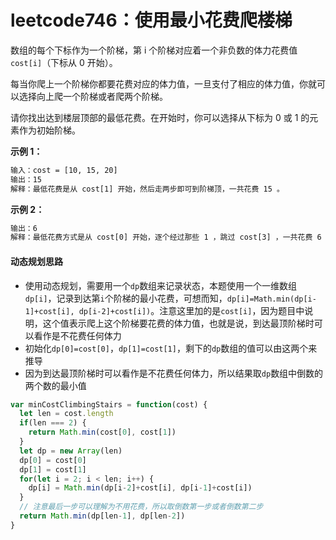# leetcode746：使用最小花费爬楼梯

数组的每个下标作为一个阶梯，第 i 个阶梯对应着一个非负数的体力花费值` cost[i]`（下标从 0 开始）。

每当你爬上一个阶梯你都要花费对应的体力值，一旦支付了相应的体力值，你就可以选择向上爬一个阶梯或者爬两个阶梯。

请你找出达到楼层顶部的最低花费。在开始时，你可以选择从下标为 0 或 1 的元素作为初始阶梯。

**示例 1：**

```tex 
输入：cost = [10, 15, 20]
输出：15
解释：最低花费是从 cost[1] 开始，然后走两步即可到阶梯顶，一共花费 15 。
```

 **示例 2：**

```tex 输入：cost = [1, 100, 1, 1, 1, 100, 1, 1, 100, 1]
输出：6
解释：最低花费方式是从 cost[0] 开始，逐个经过那些 1 ，跳过 cost[3] ，一共花费 6 。
```

#### 动态规划思路

- 使用动态规划，需要用一个`dp`数组来记录状态，本题使用一个一维数组`dp[i]`，记录到达第`i`个阶梯的最小花费，可想而知，`dp[i]=Math.min(dp[i-1]+cost[i], dp[i-2]+cost[i])`。注意这里加的是`cost[i]`，因为题目中说明，这个值表示爬上这个阶梯要花费的体力值，也就是说，到达最顶阶梯时可以看作是不花费任何体力
- 初始化`dp[0]=cost[0]`，`dp[1]=cost[1]`，剩下的`dp`数组的值可以由这两个来推导
- 因为到达最顶阶梯时可以看作是不花费任何体力，所以结果取`dp`数组中倒数的两个数的最小值

```javascript
var minCostClimbingStairs = function(cost) {
  let len = cost.length
  if(len === 2) {
    return Math.min(cost[0], cost[1])
  }
  let dp = new Array(len)
  dp[0] = cost[0]
  dp[1] = cost[1]
  for(let i = 2; i < len; i++) {
    dp[i] = Math.min(dp[i-2]+cost[i], dp[i-1]+cost[i])
  }
  // 注意最后一步可以理解为不用花费，所以取倒数第一步或者倒数第二步
  return Math.min(dp[len-1], dp[len-2])
}
```

